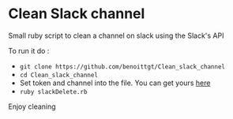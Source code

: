 # Clean Slack channel
Small ruby script to clean a channel on slack using the Slack's API

To run it do : 
* `git clone https://github.com/benoittgt/Clean_slack_channel`
* `cd Clean_slack_channel`
* Set token and channel into the file. You can get yours [here](https://api.slack.com/web)
* `ruby slackDelete.rb`

Enjoy cleaning
